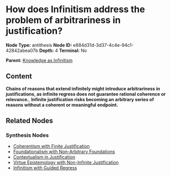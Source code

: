# How does Infinitism address the problem of arbitrariness in justification?

**Node Type:** antithesis
**Node ID:** e884d31d-3d37-4c4e-94c1-42842abea07b
**Depth:** 4
**Terminal:** No

**Parent:** [Knowledge as Infinitism](knowledge-as-infinitism-synthesis-f8542f39-4440-45db-8810-7afafc89415c.md)

## Content

**Chains of reasons that extend infinitely might introduce arbitrariness in justifications, as infinite regress does not guarantee rational coherence or relevance.**, **Infinite justification risks becoming an arbitrary series of reasons without a coherent or meaningful endpoint.**

## Related Nodes

### Synthesis Nodes

- [Coherentism with Finite Justification](coherentism-with-finite-justification-synthesis-8179097a-c4cc-46f6-894a-cdebe2702385.md)
- [Foundationalism with Non-Arbitrary Foundations](foundationalism-with-non-arbitrary-foundations-synthesis-1ffcb6bc-9fcd-48f7-8287-2c38999426b4.md)
- [Contextualism in Justification](contextualism-in-justification-synthesis-1cb02150-b2e1-4c85-a8ef-0c993bb271ae.md)
- [Virtue Epistemology with Non-Infinite Justification](virtue-epistemology-with-non-infinite-justification-synthesis-3c234b87-f05d-4a74-abeb-95552ba7c993.md)
- [Infinitism with Guided Regress](infinitism-with-guided-regress-synthesis-03803dc6-11f6-4f7c-b001-9d6f0f8bb09f.md)
